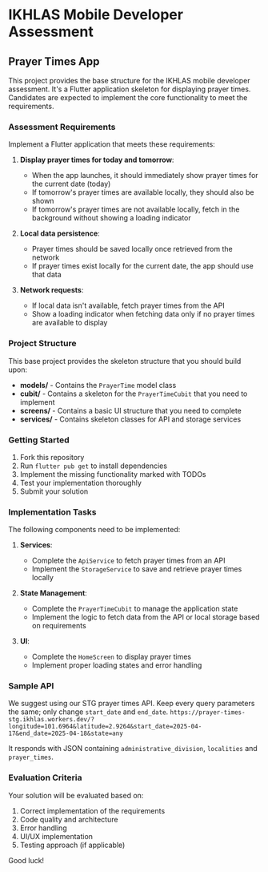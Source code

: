 # IKHLAS Mobile Developer Assessment

## Prayer Times App

This project provides the base structure for the IKHLAS mobile developer assessment. It's a Flutter application skeleton for displaying prayer times. Candidates are expected to implement the core functionality to meet the requirements.

### Assessment Requirements

Implement a Flutter application that meets these requirements:

1. **Display prayer times for today and tomorrow**:
   - When the app launches, it should immediately show prayer times for the current date (today)
   - If tomorrow's prayer times are available locally, they should also be shown
   - If tomorrow's prayer times are not available locally, fetch in the background without showing a loading indicator

2. **Local data persistence**:
   - Prayer times should be saved locally once retrieved from the network
   - If prayer times exist locally for the current date, the app should use that data

3. **Network requests**:
   - If local data isn't available, fetch prayer times from the API
   - Show a loading indicator when fetching data only if no prayer times are available to display

### Project Structure

This base project provides the skeleton structure that you should build upon:

- **models/** - Contains the `PrayerTime` model class
- **cubit/** - Contains a skeleton for the `PrayerTimeCubit` that you need to implement
- **screens/** - Contains a basic UI structure that you need to complete
- **services/** - Contains skeleton classes for API and storage services

### Getting Started

1. Fork this repository
2. Run `flutter pub get` to install dependencies
3. Implement the missing functionality marked with TODOs
4. Test your implementation thoroughly
5. Submit your solution

### Implementation Tasks

The following components need to be implemented:

1. **Services**:
   - Complete the `ApiService` to fetch prayer times from an API
   - Implement the `StorageService` to save and retrieve prayer times locally

2. **State Management**:
   - Complete the `PrayerTimeCubit` to manage the application state
   - Implement the logic to fetch data from the API or local storage based on requirements

3. **UI**:
   - Complete the `HomeScreen` to display prayer times
   - Implement proper loading states and error handling

### Sample API
We suggest using our STG prayer times API. Keep every query parameters the same; only change `start_date` and `end_date`.
`https://prayer-times-stg.ikhlas.workers.dev/?longitude=101.6964&latitude=2.9264&start_date=2025-04-17&end_date=2025-04-18&state=any`

It responds with JSON containing `administrative_division`, `localities` and `prayer_times`.

### Evaluation Criteria

Your solution will be evaluated based on:

1. Correct implementation of the requirements
2. Code quality and architecture
3. Error handling
4. UI/UX implementation
5. Testing approach (if applicable)

Good luck!
